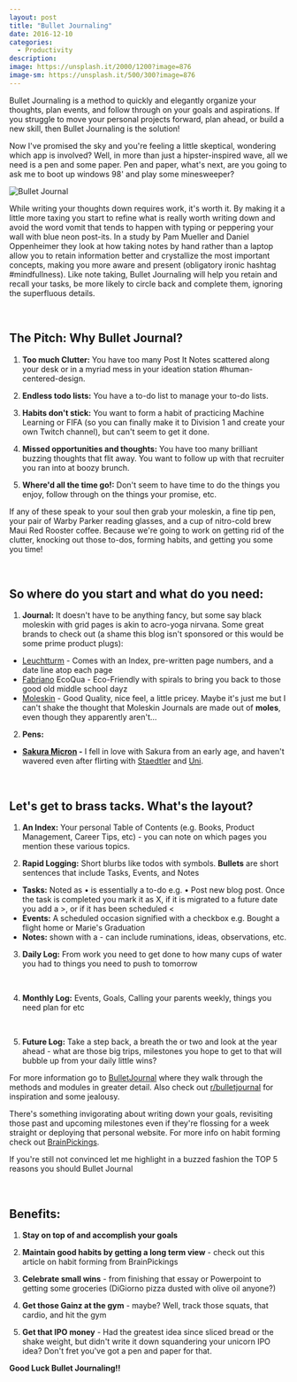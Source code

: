 ```yaml
---
layout: post
title: "Bullet Journaling"
date: 2016-12-10
categories:
  - Productivity
description:
image: https://unsplash.it/2000/1200?image=876
image-sm: https://unsplash.it/500/300?image=876
---
```

Bullet Journaling is a method to quickly and elegantly organize your thoughts, plan events, and follow through on your goals and aspirations. If you struggle to move your personal projects forward, plan ahead, or build a new skill, then Bullet Journaling is the solution!

Now I've promised the sky and you're feeling a little skeptical, wondering which app is involved? Well, in more than just a hipster-inspired wave, all we need is a pen and some paper. Pen and paper, what's next, are you going to ask me to boot up windows 98' and play some minesweeper?  

![Bullet Journal][1]

While writing your thoughts down requires work, it's worth it. By making it a little more taxing you start to refine what is really worth writing down and avoid the word vomit that tends to happen with typing or peppering your wall with blue neon post-its. In a study by Pam Mueller and Daniel Oppenheimer they look at how taking notes by hand rather than a laptop allow you to retain information better and crystallize the most important concepts, making you more aware and present (obligatory ironic hashtag #mindfullness). Like note taking, Bullet Journaling will help you retain and recall your tasks, be more likely to circle back and complete them, ignoring the superfluous details.  

<br>

## **The Pitch: Why Bullet Journal?**

1. **Too much Clutter:** You have too many Post It Notes scattered along your desk or in a myriad mess in your ideation station #human-centered-design.

2. **Endless todo lists:** You have a to-do list to manage your to-do lists.

3. **Habits don't stick:** You want to form a habit of practicing Machine Learning or FIFA (so you can finally make it to Division 1 and create your own Twitch channel), but can't seem to get it done.

4. **Missed opportunities and thoughts:** You have too many brilliant buzzing thoughts that flit away. You want to follow up with that recruiter you ran into at boozy brunch.  

5. **Where'd all the time go!:** Don't seem to have time to do the things you enjoy, follow through on the things your promise, etc.  

If any of these speak to your soul then grab your moleskin, a fine tip pen, your pair of Warby Parker reading glasses, and a cup of nitro-cold brew Maui Red Rooster coffee. Because we're going to work on getting rid of the clutter, knocking out those to-dos, forming habits, and getting you some you time!

<br>

## **So where do you start and what do you need:**

1. **Journal:** It doesn't have to be anything fancy, but some say black moleskin with grid pages is akin to acro-yoga nirvana. Some great brands to check out (a shame this blog isn't sponsored or this would be some prime product plugs):

  * [Leuchtturm][2] - Comes with an Index, pre-written page numbers, and a date line atop each page
  *  [Fabriano][3] EcoQua - Eco-Friendly with spirals to bring you back to those good old middle school dayz
  *  [Moleskin][4] - Good Quality, nice feel, a little pricey. Maybe it's just me but I can't shake the thought that Moleskin Journals are made out of **moles**, even though they apparently aren't…

2. **Pens:**

  * **[Sakura Micron][5] -** I fell in love with Sakura from an early age, and haven't wavered even after flirting with [Staedtler][6] and [Uni][7].

<br>

## **Let's get to brass tacks. What's the layout?**

1. **An Index:** Your personal Table of Contents (e.g. Books, Product Management, Career Tips, etc) - you can note on which pages you mention these various topics.

2. **Rapid Logging:** Short blurbs like todos with symbols. **Bullets** are short sentences that include Tasks, Events, and Notes
  * **Tasks:** Noted as • is essentially a to-do e.g. • Post new blog post. Once the task is completed you mark it as X, if it is migrated to a future date you add a >, or if it has been scheduled <
  * **Events:** A scheduled occasion signified with a checkbox e.g. Bought a flight home or Marie's Graduation
  * **Notes:** shown with a - can include ruminations, ideas, observations, etc.

3. **Daily Log:** From work you need to get done to how many cups of water you had to things you need to push to tomorrow
<br>

4. **Monthly Log:** Events, Goals, Calling your parents weekly, things you need plan for etc
<br>

5. **Future Log:** Take a step back, a breath the or two and look at the year ahead - what are those big trips, milestones you hope to get to that will bubble up from your daily little wins?

For more information go to [BulletJournal][8] where they walk through the methods and modules in greater detail. Also check out [r/bulletjournal][9] for inspiration and some jealousy.

There's something invigorating about writing down your goals, revisiting those past and upcoming milestones even if they're flossing for a week straight or deploying that personal website. For more info on habit forming check out [BrainPickings][10].

If you're still not convinced let me highlight in a buzzed fashion the TOP 5 reasons you should Bullet Journal

<br>

## **Benefits:**


1. **Stay on top of and accomplish your goals**

2. **Maintain good habits by getting a long term view** - check out this article on habit forming from BrainPickings

3. **Celebrate small wins** - from finishing that essay or Powerpoint to getting some groceries (DiGiorno pizza dusted with olive oil anyone?)

4. **Get those Gainz at the gym** - maybe? Well, track those squats, that cardio, and hit the gym

5. **Get that IPO money** - Had the greatest idea since sliced bread or the shake weight, but didn't write it down squandering your unicorn IPO idea? Don't fret you've got a pen and paper for that.

**Good Luck Bullet Journaling!!**

[1]: http://i.imgur.com/QCCHZQH.png
[2]: https://www.amazon.com/Leuchtturm-Medium-Notebook-inches-LBL11/dp/B002CVAU1Y
[3]: http://fabriano.com/en/267/ecoqua
[4]: https://www.amazon.com/Moleskine-Classic-Notebook-Large-Notebooks/dp/8883701127
[5]: http://www.amazon.com/Sakura-30061-3-Piece-Micron-Blister/dp/B000XAORIS/ref=sr_1_1?s=office-products&ie=UTF8&qid=1475968770&sr=1-1&keywords=sakura+micron
[6]: http://www.amazon.com/Staedtler-Pigment-Sketch-Liners-308SB6P/dp/B004L87XRA/ref=sr_1_7?s=office-products&ie=UTF8&qid=1476146001&sr=1-7&keywords=Staedtler+pens
[7]: http://jetpens.com/Uni-ball-Signo-207-Retractable-Gel-Pen-0.7-mm-Black/pd/6231
[8]: http://bulletjournal.com/get-started/
[9]: https://www.reddit.com/r/bulletjournal/
[10]: https://www.brainpickings.org/2014/01/02/how-long-it-takes-to-form-a-new-habit/
